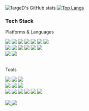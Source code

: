 ![1argeD's GitHub stats](https://github-readme-stats.vercel.app/api?username=1arged&show_icons=true&theme=material-palenight)
[![Top Langs](https://github-readme-stats.vercel.app/api/top-langs/?username=1arged&layout=compact&theme=material-palenight&langs_count=8)](https://github.com/anuraghazra/github-readme-stats)
<div>
	<h3>Tech Stack</h3>
	<p>Platforms & Languages</p>
</div>
<div>
	<img src="https://img.shields.io/badge/Java-007396?style=flat&logo=Conda-Forge&logoColor=white" />
	<img src="https://img.shields.io/badge/HTML5-E34F26?style=flat&logo=HTML5&logoColor=white" />
	<img src="https://img.shields.io/badge/NaverCloud-03C75A?style=flat&logo=NaverCloud&logoColor=white" />
	<img src="https://img.shields.io/badge/H2 database-007396?style=flat&logo=H2 database&logoColor=white" />
	<img src="https://img.shields.io/badge/mongoDB-47A248?style=flat&logo=mongoDB&logoColor=white" />
	<img src="https://img.shields.io/badge/mySQL-4479A1?style=flat&logo=mySQL&logoColor=white" />
	<img src="https://img.shields.io/badge/Redis-DC382D?style=flat&logo=Redis&logoColor=white" />
	<br>
	<img src="https://img.shields.io/badge/websoket-010101?style=flat&logo=Websocket&logoColor=white" />
	<img src="https://img.shields.io/badge/stomp-010101?style=flat&logo=Websocket&logoColor=white" />
	<img src="https://img.shields.io/badge/JWT-000000?style=flat&logo=JSON Web Tokens&logoColor=white" />
	<img src="https://img.shields.io/badge/SpringSecurity-6DB33F?style=flat&logo=SpringSecurity&logoColor=white" />
	<img src="https://img.shields.io/badge/Spring-6DB33F?style=flat&logo=Spring&logoColor=white" />
	<img src="https://img.shields.io/badge/Bootstrap-7952B3?style=flat&logo=Bootstrap&logoColor=white" />
	<br>
	<img src="https://img.shields.io/badge/ubuntu-E95420?style=flat&logo=Ubuntu&logoColor=white" />
	<img src="https://img.shields.io/badge/Linux-FCC624?style=flat&logo=Linux&logoColor=white" />
</div>
<br>
	<p>Tools</p>
</div>
<div>
    <img src="https://img.shields.io/badge/IntelliJ%20IDE-2C2255?style=flat&logo=IntelliJ&logoColor=white" />
    <img src="https://img.shields.io/badge/Gradle-02303A?style=flat&logo=Gradle&logoColor=white" />
    <img src="https://img.shields.io/badge/Visual%20Studio%20Code-007ACC?style=flat&logo=VisualStudioCode&logoColor=white" />
    <br>
    <img src="https://img.shields.io/badge/Postman%FF6C37-2C2255?style=flat&logo=Postman&logoColor=white" />
    <img src="https://img.shields.io/badge/IntelliJ%20IDE-2C2255?style=flat&logo=IntelliJ&logoColor=white" />
    <img src="https://img.shields.io/badge/Sourcetree-0052CC?style=flat&logo=Sourcetree&logoColor=white" />
    <br>
    <img src="https://img.shields.io/badge/S3-FF9900?style=flat&logo=AmazonS3&logoColor=white" />
    <img src="https://img.shields.io/badge/EC2-FF9900?style=flat&logo=AmazonEC2&logoColor=white" />
    <img src="https://img.shields.io/badge/AWS-232F3E?style=flat&logo=AmazonAWS&logoColor=white" />
    <img src="https://img.shields.io/badge/Git-F05032?style=flat&logo=Git&logoColor=white" />
    <img src="https://img.shields.io/badge/slack-4A154B?style=flat&logo=Slack&logoColor=white" />
    <img src="https://img.shields.io/badge/GitHub-181717?style=flat&logo=GitHub&logoColor=white" />
</div>
<br>
<div>
	<a href="https://www.youtube.com/channel/UC0kej9Irf_H1ULwYlNVqWZQ">
		<img src="https://img.shields.io/badge/Youtube-FF0000?style=flat&logo=Youtube&logoColor=white" />
	</a>
	<a href="mailto:1arged@naver.com">
		<img src="https://img.shields.io/badge/Mail-30B980?style=flat&logo=Gmail&logoColor=white" />
	</a>
	<br>
</div>


